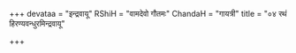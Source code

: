 +++
devataa = "इन्द्रवायू"
RShiH = "वामदेवो गौतमः"
ChandaH = "गायत्री"
title = "०४ रथं हिरण्यवन्धुरमिन्द्रवायू"

+++
